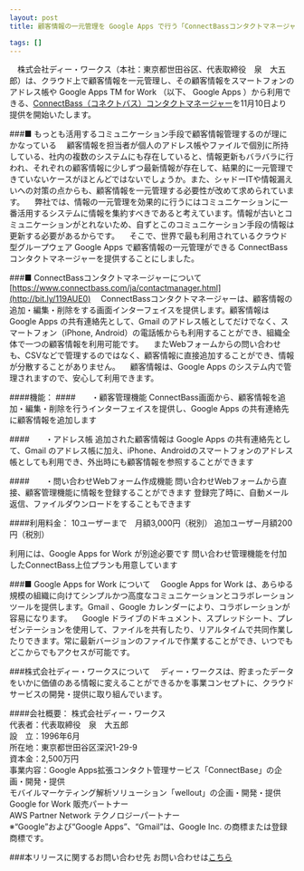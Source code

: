 ```yaml
---
layout: post
title: 顧客情報の一元管理を Google Apps で行う「ConnectBassコンタクトマネージャー」をディー・ワークスが提供開始

tags: []
---
```


　株式会社ディー・ワークス（本社：東京都世田谷区、代表取締役　泉　大五郎）は、クラウド上で顧客情報を一元管理し、その顧客情報をスマートフォンのアドレス帳や Google Apps TM for Work （以下、 Google Apps ）から利用できる、[ConnectBass（コネクトバス）コンタクトマネージャー](http://bit.ly/119AUE0)を11月10日より提供を開始いたします。


###■ もっとも活用するコミュニケーション手段で顧客情報管理するのが理にかなっている
　顧客情報を担当者が個人のアドレス帳やファイルで個別に所持している、社内の複数のシステムにも存在していると、情報更新もバラバラに行われ、それぞれの顧客情報に少しずつ最新情報が存在して、結果的に一元管理できていないケースがほとんどではないでしょうか。また、シャドーITや情報漏えいへの対策の点からも、顧客情報を一元管理する必要性が改めて求められています。
　弊社では、情報の一元管理を効果的に行うにはコミュニケーションに一番活用するシステムに情報を集約すべきであると考えています。情報が古いとコミュニケーションがとれないため、自ずとこのコミュニケーション手段の情報は更新する必要があるからです。
　そこで、世界で最も利用されているクラウド型グループウェア Google Apps で顧客情報の一元管理ができる ConnectBassコンタクトマネージャーを提供することにしました。

 
###■ ConnectBassコンタクトマネージャーについて
[https://www.connectbass.com/ja/contactmanager.html](http://bit.ly/119AUE0)
　ConnectBassコンタクトマネージャーは、顧客情報の追加・編集・削除をする画面インターフェイスを提供します。顧客情報は Google Apps の共有連絡先として、Gmail のアドレス帳としてだけでなく、スマートフォン（iPhone, Android）の電話帳からも利用することができ、組織全体で一つの顧客情報を利用可能です。
　またWebフォームからの問い合わせも、CSVなどで管理するのではなく、顧客情報に直接追加することができ、情報が分散することがありません。
　顧客情報は、Google Apps のシステム内で管理されますので、安心して利用できます。

####機能：
####　　・顧客管理機能
ConnectBass画面から、顧客情報を追加・編集・削除を行うインターフェイスを提供し、Google Apps の共有連絡先に顧客情報を追加します

####　　・アドレス帳
追加された顧客情報は Google Apps の共有連絡先として、Gmail のアドレス帳に加え、iPhone、Androidのスマートフォンのアドレス帳としても利用でき、外出時にも顧客情報を参照することができます

####　　・問い合わせWebフォーム作成機能
問い合わせWebフォームから直接、顧客管理機能に情報を登録することができます
登録完了時に、自動メール返信、ファイルダウンロードをすることもできます

####利用料金：
10ユーザーまで　月額3,000円（税別）
追加ユーザー月額200円（税別）

利用には、Google Apps for Work が別途必要です
問い合わせ管理機能を付加したConnectBass上位プランも用意しています

###■  Google Apps for Work について
　Google Apps for Work は、あらゆる規模の組織に向けてシンプルかつ高度なコミュニケーションとコラボレーション ツールを提供します。Gmail 、Google カレンダーにより、コラボレーションが容易になります。
　Google ドライブのドキュメント、スプレッドシート、プレゼンテーションを使用して、ファイルを共有したり、リアルタイムで共同作業したりできます。常に最新バージョンのファイルで作業することができ、いつでもどこからでもアクセスが可能です。

###株式会社ディー・ワークスについて
　ディー・ワークスは、貯まったデータをいかに価値のある情報に変えることができるかを事業コンセプトに、クラウドサービスの開発・提供に取り組んでいます。

####会社概要：
株式会社ディー・ワークス  
代表者：代表取締役　泉　大五郎  
設　立：1996年6月  
所在地：東京都世田谷区深沢1-29-9  
資本金：2,500万円  
事業内容：Google Apps拡張コンタクト管理サービス「ConnectBase」の企画・開発・提供  
モバイルマーケティング解析ソリューション「wellout」の企画・開発・提供  
Google for Work 販売パートナー  
AWS Partner Network テクノロジーパートナー  
※“Google”および“Google Apps”、“Gmail”は、Google Inc. の商標または登録商標です。

###本リリースに関するお問い合わせ先
お問い合わせは[こちら](https://www.connectbass.com/ja/contact.html?utm_source=release&utm_medium=referral&utm_campaign=dwwww)
